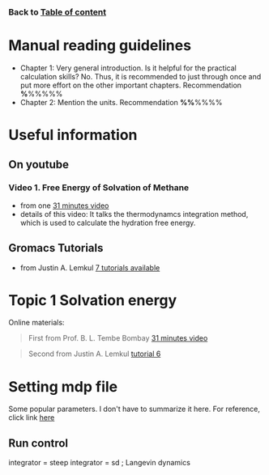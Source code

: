 ### Back to [Table of content](https://chongchong8.github.io/home/)
# Manual reading guidelines
* Chapter 1: Very general introduction. Is it helpful for the practical calculation skills? No. Thus, it is recommended to just through once and put more effort on the other important chapters. Recommendation **%**%%%%%
* Chapter 2: Mention the units. Recommendation **%%**%%%%

# Useful information
## On youtube
### Video 1. Free Energy of Solvation of Methane
* from one [31 minutes video](https://www.youtube.com/watch?v=zodHyKUyUbM)
* details of this video: 
  It talks the thermodynamcs integration method, which is used to calculate the hydration free energy.
## Gromacs Tutorials
* from Justin A. Lemkul [7 tutorials available](http://www.mdtutorials.com/gmx/index.html)

# Topic 1 Solvation energy
Online materials:
> First from Prof. B. L. Tembe Bombay [31 minutes video](https://www.youtube.com/watch?v=zodHyKUyUbM)

> Second from Justin A. Lemkul [tutorial 6](http://www.mdtutorials.com/gmx/free_energy/index.html)

# Setting mdp file
Some popular parameters. I don't have to summarize it here. For reference, click link [here](http://manual.gromacs.org/documentation/2018/user-guide/mdp-options.html)
## Run control
integrator               = steep 
integrator               = sd       ; Langevin dynamics

